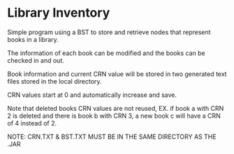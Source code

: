 # Library Inventory

Simple program using a BST to store and retrieve nodes that represent books in a library.

The information of each book can be modified and the books can be checked in and out.

Book information and current CRN value will be stored in two generated text files stored in the local directory.

CRN values start at 0 and automatically increase and save.

Note that deleted books CRN values are not reused, EX. if book a with CRN 2 is deleted and there is book b with CRN 3, a new book c will have a CRN of 4 instead of 2.

NOTE: CRN.TXT & BST.TXT MUST BE IN THE SAME DIRECTORY AS THE .JAR
